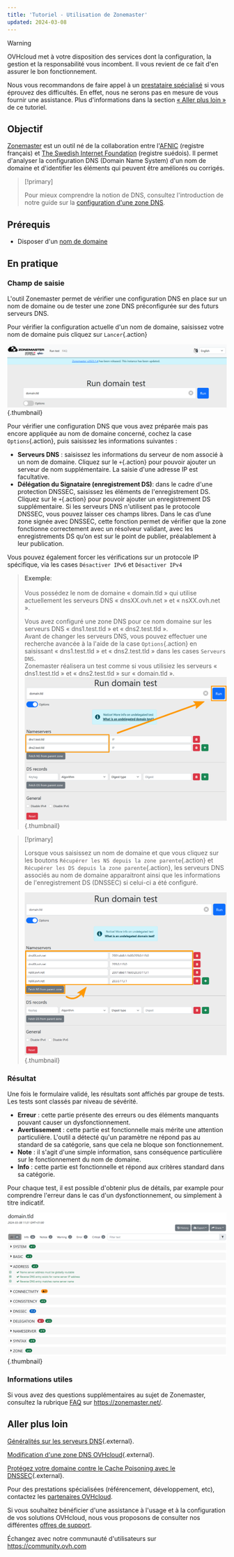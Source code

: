 ```yaml
---
title: 'Tutoriel - Utilisation de Zonemaster'
updated: 2024-03-08
---
```


> [!warning]
>
> OVHcloud met à votre disposition des services dont la configuration, la gestion et la responsabilité vous incombent. Il vous revient de ce fait d'en assurer le bon fonctionnement.
>
> Nous vous recommandons de faire appel à un [prestataire spécialisé](https://partner.ovhcloud.com/fr/) si vous éprouvez des difficultés. En effet, nous ne serons pas en mesure de vous fournir une assistance. Plus d'informations dans la section [« Aller plus loin »](#go-further) de ce tutoriel.
>

## Objectif

[Zonemaster](https://zonemaster.net/fr/run-test) est un outil né de la collaboration entre l'[AFNIC](https://www.afnic.fr/) (registre français) et [The Swedish Internet Foundation](https://internetstiftelsen.se/en/) (registre suédois). Il permet d'analyser la configuration DNS (Domain Name System) d'un nom de domaine et d'identifier les éléments qui peuvent être améliorés ou corrigés.

> [!primary]
>
> Pour mieux comprendre la notion de DNS, consultez l'introduction de notre guide sur la [configuration d'une zone DNS](/pages/web_cloud/domains/dns_zone_edit).

## Prérequis

- Disposer d'un [nom de domaine](/links/web/domains)

## En pratique

### Champ de saisie

L'outil Zonemaster permet de vérifier une configuration DNS en place sur un nom de domaine ou de tester une zone DNS préconfigurée sur des futurs serveurs DNS.

Pour vérifier la configuration actuelle d'un nom de domaine, saisissez votre nom de domaine puis cliquez sur `Lancer`{.action}

![Capture d'écran du formulaire de Zonemaster. Le domaine « domain.tld » a été saisi et est prêt à être testé.](images/run-domain-test.png){.thumbnail}

Pour vérifier une configuration DNS que vous avez préparée mais pas encore appliquée au nom de domaine concerné, cochez la case `Options`{.action}, puis saisissez les informations suivantes :

- **Serveurs DNS** : saisissez les informations du serveur de nom associé à un nom de domaine. Cliquez sur le `+`{.action} pour pouvoir ajouter un serveur de nom supplémentaire. La saisie d'une adresse IP est facultative.
- **Délégation du Signataire (enregistrement DS)**: dans le cadre d'une protection DNSSEC, saisissez les éléments de l'enregistrement DS. Cliquez sur le `+`{.action} pour pouvoir ajouter un enregistrement DS supplémentaire. Si les serveurs DNS n'utilisent pas le protocole DNSSEC, vous pouvez laisser ces champs libres. Dans le cas d’une zone signée avec DNSSEC, cette fonction permet de vérifier que la zone fonctionne correctement avec un résolveur validant, avec les enregistrements DS qu’on est sur le point de publier, préalablement à leur publication.

Vous pouvez également forcer les vérifications sur un protocole IP spécifique, via les cases `Désactiver IPv6` et `Désactiver IPv4`

> **Exemple**:<br><br> Vous possédez le nom de domaine « domain.tld » qui utilise actuellement les serveurs DNS « dnsXX.ovh.net » et  « nsXX.ovh.net ».
>
>Vous avez configuré une zone DNS pour ce nom domaine sur les serveurs DNS « dns1.test.tld » et « dns2.test.tld ».<br>
> Avant de changer les serveurs DNS, vous pouvez effectuer une recherche avancée à la l'aide de la case `Options`{.action} en saisissant « dns1.test.tld » et « dns2.test.tld » dans les cases `Serveurs DNS`.<br>
> Zonemaster réalisera un test comme si vous utilisiez les serveurs « dns1.test.tld » et « dns2.test.tld » sur « domain.tld ».<br>
> ![Capture d'écran des options avancées du formulaire de Zonemaster. Les deux serveurs de noms « dns1.test.tld » et « dns2.test.tld » ont été saisis dans la section « Serveurs de noms » du formulaire.](images/run-domain-test-nameservers-option.png){.thumbnail}

> [!primary]
>
> Lorsque vous saisissez un nom de domaine et que vous cliquez sur les boutons `Récupérer les NS depuis la zone parente`{.action} et `Récupérer les DS depuis la zone parente`{.action}, les serveurs DNS associés au nom de domaine apparaitront ainsi que les informations de l'enregistrement DS (DNSSEC) si celui-ci a été configuré.
>
> ![Capture d'écran de la page de résultats de Zonemaster pour le domaine « domain.tld ». La section « Adresses » est développée.](images/fetch-ns-from-parent-zone.png){.thumbnail}

### Résultat

Une fois le formulaire validé, les résultats sont affichés par groupe de tests. Les tests sont classés par niveau de sévérité.

- **Erreur** : cette partie présente des erreurs ou des éléments manquants pouvant causer un dysfonctionnement.
- **Avertissement** : cette partie est fonctionnelle mais mérite une attention particulière. L'outil a détecté qu'un paramètre ne répond pas au standard de sa catégorie, sans que cela ne bloque son fonctionnement.
- **Note** : il s'agit d'une simple information, sans conséquence particulière sur le fonctionnement du nom de domaine.
- **Info** : cette partie est fonctionnelle et répond aux critères standard dans sa catégorie.

Pour chaque test, il est possible d'obtenir plus de détails, par example pour comprendre l'erreur dans le cas d'un dysfonctionnement, ou simplement à titre indicatif.

![domains](images/domain-analysis.png){.thumbnail}

### Informations utiles

Si vous avez des questions supplémentaires au sujet de Zonemaster, consultez la rubrique [FAQ](https://zonemaster.net/fr/faq) sur <https://zonemaster.net/>.

## Aller plus loin <a name="go-further"></a>

[Généralités sur les serveurs DNS](/pages/web_cloud/domains/dns_server_general_information){.external}.

[Modification d'une zone DNS OVHcloud](/pages/web_cloud/domains/dns_zone_edit){.external}.

[Protégez votre domaine contre le Cache Poisoning avec le DNSSEC](/links/web/domains-dnssec){.external}.

Pour des prestations spécialisées (référencement, développement, etc), contactez les [partenaires OVHcloud](https://partner.ovhcloud.com/fr/).

Si vous souhaitez bénéficier d'une assistance à l'usage et à la configuration de vos solutions OVHcloud, nous vous proposons de consulter nos différentes [offres de support](/links/support).

Échangez avec notre communauté d'utilisateurs sur <https://community.ovh.com>